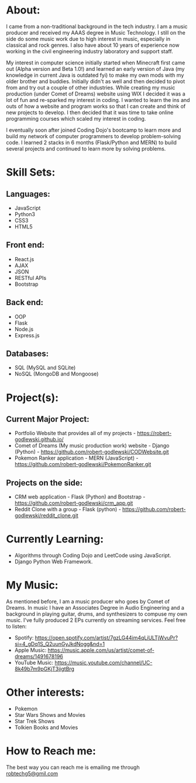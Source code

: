 # About:

I came from a non-traditional background in the tech industry. I am a music producer and received my AAAS degree in Music Technology. I still on the side do some music work due to high interest in music, especially in classical and rock genres. I also have about 10 years of experience now working in the civil engineering industry laboratory and support staff. 

My interest in computer science initially started when Minecraft first came out (Alpha version and Beta 1.0!) and learned an early version of Java (my knowledge in current Java is outdated fyi) to make my own mods with my older brother and buddies. Initially didn't as well and then decided to pivot from and try out a couple of other industries. While creating my music production (under Comet of Dreams) website using WIX I decided it was a lot of fun and re-sparked my interest in coding. I wanted to learn the ins and outs of how a website and program works so that I can create and think of new projects to develop. I then decided that it was time to take online programming courses which scaled my interest in coding.

I eventually soon after joined Coding Dojo's bootcamp to learn more and build my network of computer programmers to develop problem-solving code. I learned 2 stacks in 6 months (Flask/Python and MERN) to build several projects and continued to learn more by solving problems.

# Skill Sets:
## Languages:
- JavaScript
- Python3
- CSS3
- HTML5

## Front end:
- React.js
- AJAX
- JSON
- RESTful APIs
- Bootstrap

## Back end:
- OOP
- Flask
- Node.js
- Express.js

## Databases:
- SQL (MySQL and SQLite)
- NoSQL (MongoDB and Mongoose)

# Project(s):
## Current Major Project:
- Portfolio Website that provides all of my projects - https://robert-godlewski.github.io/
- Comet of Dreams (My music production work) website - Django (Python) - https://github.com/robert-godlewski/CODWebsite.git
- Pokemon Ranker application - MERN (JavaScript) - https://github.com/robert-godlewski/PokemonRanker.git

## Projects on the side:
- CRM web application - Flask (Python) and Bootstrap - https://github.com/robert-godlewski/crm_app.git
- Reddit Clone with a group - Flask (python) - https://github.com/robert-godlewski/reddit_clone.git

# Currently Learning:
- Algorithms through Coding Dojo and LeetCode using JavaScript.
- Django Python Web Framework.

# My Music:
As mentioned before, I am a music producer who goes by Comet of Dreams.  In music I have an Associates Degree in Audio Engineering and a background in playing guitar, drums, and synthesizers to compuse my own music.  I've fully produced 2 EPs currently on streaming services.  Feel free to listen:
- Spotify: https://open.spotify.com/artist/7gzLG44im4qLiULTjWvuPr?si=4_gDq1S_Q2uunGyJkdNogg&nd=1
- Apple Music: https://music.apple.com/us/artist/comet-of-dreams/1491678196
- YouTube Music: https://music.youtube.com/channel/UC-8k49b7m9pGKjT3jigtBrg

# Other interests:
- Pokemon
- Star Wars Shows and Movies
- Star Trek Shows
- Tolkien Books and Movies

# How to Reach me:
The best way you can reach me is emailing me through robtechg5@gmil.com

<!--
**robert-godlewski/robert-godlewski** is a ✨ _special_ ✨ repository because its `README.md` (this file) appears on your GitHub profile.

Here are some ideas to get you started:

- 🔭 I’m currently working on ...  
- 🌱 I’m currently learning ...
- 👯 I’m looking to collaborate on ...
- 🤔 I’m looking for help with ...
- 💬 Ask me about ...
- 📫 How to reach me: ...
- 😄 Pronouns: ...
- ⚡ Fun fact: ...
-->
